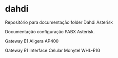 # dahdi
Repositório para documentação folder Dahdi Asterisk

Documentação configuração PABX Asterisk.

Gateway E1 Aligera AP400

Gateway E1 Interface Celular Monytel WHL-E1G
